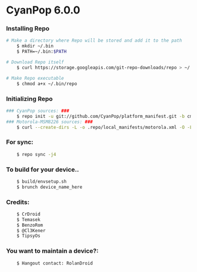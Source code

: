 CyanPop 6.0.0
========================

### Installing Repo ###
```bash
# Make a directory where Repo will be stored and add it to the path
    $ mkdir ~/.bin
    $ PATH=~/.bin:$PATH

# Download Repo itself
    $ curl https://storage.googleapis.com/git-repo-downloads/repo > ~/.bin/repo

# Make Repo executable
    $ chmod a+x ~/.bin/repo
```

### Initializing Repo ###
```bash
### CyanPop sources: ###
    $ repo init -u git://github.com/CyanPop/platform_manifest.git -b cm-13.0
### Motorola-MSM8226 sources: ###
    $ curl --create-dirs -L -o .repo/local_manifests/motorola.xml -O -L https://raw.githubusercontent.com/CyanPop/platform_manifest/cm-13.0/motorola.xml
```
### For sync: ###
```bash
    $ repo sync -j4
```
### To build for your device.. ###
```bash
    $ build/envsetup.sh
    $ brunch device_name_here
```

### Credits: ###
```bash
    $ CrDroid
    $ Temasek
    $ BenzoRom
    $ @Cl3Kener
    $ TipsyOs 
```

### You want to maintain a device?: ###
```bash
    $ Hangout contact: RolanDroid
```


